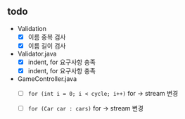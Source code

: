 ## todo
- Validation
    - [x] 이름 중복 검사
    - [x] 이름 길이 검사
  
- Validator.java
  - [x] indent, for 요구사항 충족
  - [x] indent, for 요구사항 충족
  
- GameController.java
  - [ ] ```for (int i = 0; i < cycle; i++)``` for -> stream 변경
  - [ ] ```for (Car car : cars)``` for -> stream 변경
  
